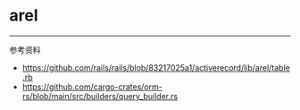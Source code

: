 # arel

---
参考资料

- https://github.com/rails/rails/blob/83217025a1/activerecord/lib/arel/table.rb
- https://github.com/cargo-crates/orm-rs/blob/main/src/builders/query_builder.rs
